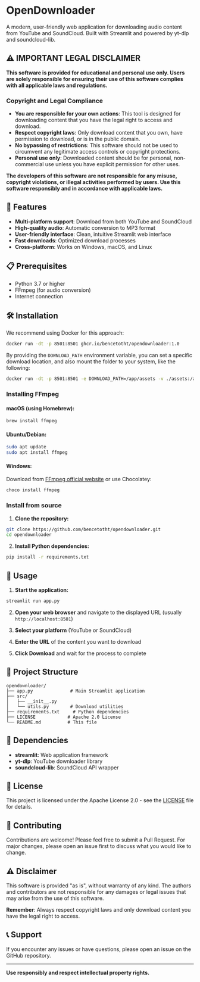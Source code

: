 # OpenDownloader

A modern, user-friendly web application for downloading audio content from YouTube and SoundCloud. Built with Streamlit and powered by yt-dlp and soundcloud-lib.

## ⚠️ **IMPORTANT LEGAL DISCLAIMER**

**This software is provided for educational and personal use only. Users are solely responsible for ensuring their use of this software complies with all applicable laws and regulations.**

### Copyright and Legal Compliance

- **You are responsible for your own actions**: This tool is designed for downloading content that you have the legal right to access and download.
- **Respect copyright laws**: Only download content that you own, have permission to download, or is in the public domain.
- **No bypassing of restrictions**: This software should not be used to circumvent any legitimate access controls or copyright protections.
- **Personal use only**: Downloaded content should be for personal, non-commercial use unless you have explicit permission for other uses.

**The developers of this software are not responsible for any misuse, copyright violations, or illegal activities performed by users. Use this software responsibly and in accordance with applicable laws.**

## 🚀 Features

- **Multi-platform support**: Download from both YouTube and SoundCloud
- **High-quality audio**: Automatic conversion to MP3 format
- **User-friendly interface**: Clean, intuitive Streamlit web interface
- **Fast downloads**: Optimized download processes
- **Cross-platform**: Works on Windows, macOS, and Linux

## 📋 Prerequisites

- Python 3.7 or higher
- FFmpeg (for audio conversion)
- Internet connection

## 🛠️ Installation
We recommend using Docker for this approach:
```bash
docker run -dt -p 8501:8501 ghcr.io/bencetotht/opendownloader:1.0
```
By providing the `DOWNLOAD_PATH` environment variable, you can set a specific download location, and also mount the folder to your system, like the following:
```bash
docker run -dt -p 8501:8501 -e DOWNLOAD_PATH=/app/assets -v ./assets:/app/assets ghcr.io/bencetotht/opendownloader:1.0
```

### Installing FFmpeg

#### macOS (using Homebrew):
```bash
brew install ffmpeg
```

#### Ubuntu/Debian:
```bash
sudo apt update
sudo apt install ffmpeg
```

#### Windows:
Download from [FFmpeg official website](https://ffmpeg.org/download.html) or use Chocolatey:
```bash
choco install ffmpeg
```

### Install from source

1. **Clone the repository:**
```bash
git clone https://github.com/bencetotht/opendownloader.git
cd opendownloader
```

2. **Install Python dependencies:**
```bash
pip install -r requirements.txt
```

## 🚀 Usage

1. **Start the application:**
```bash
streamlit run app.py
```

2. **Open your web browser** and navigate to the displayed URL (usually `http://localhost:8501`)

3. **Select your platform** (YouTube or SoundCloud)

4. **Enter the URL** of the content you want to download

5. **Click Download** and wait for the process to complete

## 📁 Project Structure

```
opendownloader/
├── app.py              # Main Streamlit application
├── src/
│   ├── __init__.py
│   └── utils.py        # Download utilities
├── requirements.txt     # Python dependencies
├── LICENSE            # Apache 2.0 License
└── README.md          # This file
```

## 🔧 Dependencies

- **streamlit**: Web application framework
- **yt-dlp**: YouTube downloader library
- **soundcloud-lib**: SoundCloud API wrapper

## 📝 License

This project is licensed under the Apache License 2.0 - see the [LICENSE](LICENSE) file for details.

## 🤝 Contributing

Contributions are welcome! Please feel free to submit a Pull Request. For major changes, please open an issue first to discuss what you would like to change.

## ⚠️ Disclaimer

This software is provided "as is", without warranty of any kind. The authors and contributors are not responsible for any damages or legal issues that may arise from the use of this software.

**Remember**: Always respect copyright laws and only download content you have the legal right to access.

## 📞 Support

If you encounter any issues or have questions, please open an issue on the GitHub repository.

---

**Use responsibly and respect intellectual property rights.**
